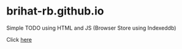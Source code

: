 # brihat-rb.github.io

Simple TODO using HTML and JS (Browser Store using Indexeddb)

Click [here](https://brihat-rb.github.io/todoweb/todoweb.html)
